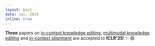 ```yaml
---
layout: post
date: Jan, 2025
inline: true
---
```


<b>Three</b> papers on [in-context knowledge editing](publication#iclr25ice), [multimodal knowledge editing](publication#iclr25mmke) and [in-context alignment](publication#iclr25amulet) are accepted to **ICLR'25**! :sparkles: :smile:
 